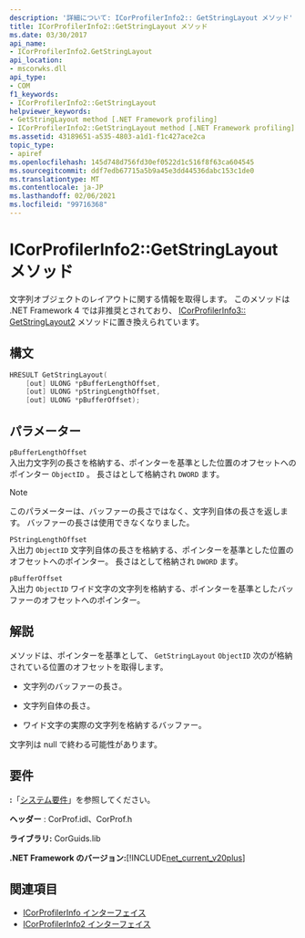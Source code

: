 ```yaml
---
description: '詳細について: ICorProfilerInfo2:: GetStringLayout メソッド'
title: ICorProfilerInfo2::GetStringLayout メソッド
ms.date: 03/30/2017
api_name:
- ICorProfilerInfo2.GetStringLayout
api_location:
- mscorwks.dll
api_type:
- COM
f1_keywords:
- ICorProfilerInfo2::GetStringLayout
helpviewer_keywords:
- GetStringLayout method [.NET Framework profiling]
- ICorProfilerInfo2::GetStringLayout method [.NET Framework profiling]
ms.assetid: 43189651-a535-4803-a1d1-f1c427ace2ca
topic_type:
- apiref
ms.openlocfilehash: 145d748d756fd30ef0522d1c516f8f63ca604545
ms.sourcegitcommit: ddf7edb67715a5b9a45e3dd44536dabc153c1de0
ms.translationtype: MT
ms.contentlocale: ja-JP
ms.lasthandoff: 02/06/2021
ms.locfileid: "99716368"
---
```

# <a name="icorprofilerinfo2getstringlayout-method"></a>ICorProfilerInfo2::GetStringLayout メソッド

文字列オブジェクトのレイアウトに関する情報を取得します。 このメソッドは .NET Framework 4 では非推奨とされており、 [ICorProfilerInfo3:: GetStringLayout2](icorprofilerinfo3-getstringlayout2-method.md) メソッドに置き換えられています。  
  
## <a name="syntax"></a>構文  
  
```cpp  
HRESULT GetStringLayout(  
    [out] ULONG *pBufferLengthOffset,  
    [out] ULONG *pStringLengthOffset,  
    [out] ULONG *pBufferOffset);  
```  
  
## <a name="parameters"></a>パラメーター  

 `pBufferLengthOffset`  
 入出力文字列の長さを格納する、ポインターを基準とした位置のオフセットへのポインター `ObjectID` 。 長さはとして格納され `DWORD` ます。  
  
> [!NOTE]
> このパラメーターは、バッファーの長さではなく、文字列自体の長さを返します。 バッファーの長さは使用できなくなりました。  
  
 `PStringLengthOffset`  
 入出力 `ObjectID` 文字列自体の長さを格納する、ポインターを基準とした位置のオフセットへのポインター。 長さはとして格納され `DWORD` ます。  
  
 `pBufferOffset`  
 入出力 `ObjectID` ワイド文字の文字列を格納する、ポインターを基準としたバッファーのオフセットへのポインター。  
  
## <a name="remarks"></a>解説  

 メソッドは、ポインターを基準として、 `GetStringLayout` `ObjectID` 次のが格納されている位置のオフセットを取得します。  
  
- 文字列のバッファーの長さ。  
  
- 文字列自体の長さ。  
  
- ワイド文字の実際の文字列を格納するバッファー。  
  
 文字列は null で終わる可能性があります。  
  
## <a name="requirements"></a>要件  

 **:**「[システム要件](../../get-started/system-requirements.md)」を参照してください。  
  
 **ヘッダー** : CorProf.idl、CorProf.h  
  
 **ライブラリ:** CorGuids.lib  
  
 **.NET Framework のバージョン:**[!INCLUDE[net_current_v20plus](../../../../includes/net-current-v20plus-md.md)]  
  
## <a name="see-also"></a>関連項目

- [ICorProfilerInfo インターフェイス](icorprofilerinfo-interface.md)
- [ICorProfilerInfo2 インターフェイス](icorprofilerinfo2-interface.md)
